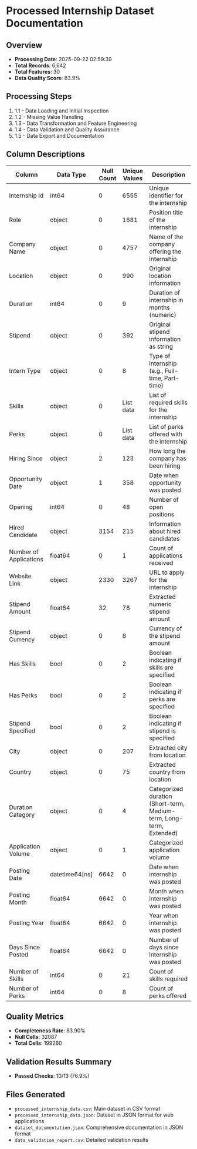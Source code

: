 # Processed Internship Dataset Documentation

## Overview
- **Processing Date**: 2025-09-22 02:59:39
- **Total Records**: 6,642
- **Total Features**: 30
- **Data Quality Score**: 83.9%

## Processing Steps
1. 1.1 - Data Loading and Initial Inspection
1. 1.2 - Missing Value Handling
1. 1.3 - Data Transformation and Feature Engineering
1. 1.4 - Data Validation and Quality Assurance
1. 1.5 - Data Export and Documentation

## Column Descriptions
| Column | Data Type | Null Count | Unique Values | Description |
|--------|-----------|------------|---------------|-------------|
| Internship Id | int64 | 0 | 6555 | Unique identifier for the internship |
| Role | object | 0 | 1681 | Position title of the internship |
| Company Name | object | 0 | 4757 | Name of the company offering the internship |
| Location | object | 0 | 990 | Original location information |
| Duration | int64 | 0 | 9 | Duration of internship in months (numeric) |
| Stipend | object | 0 | 392 | Original stipend information as string |
| Intern Type | object | 0 | 8 | Type of internship (e.g., Full-time, Part-time) |
| Skills | object | 0 | List data | List of required skills for the internship |
| Perks | object | 0 | List data | List of perks offered with the internship |
| Hiring Since | object | 2 | 123 | How long the company has been hiring |
| Opportunity Date | object | 1 | 358 | Date when opportunity was posted |
| Opening | int64 | 0 | 48 | Number of open positions |
| Hired Candidate | object | 3154 | 215 | Information about hired candidates |
| Number of Applications | float64 | 0 | 1 | Count of applications received |
| Website Link | object | 2330 | 3267 | URL to apply for the internship |
| Stipend Amount | float64 | 32 | 78 | Extracted numeric stipend amount |
| Stipend Currency | object | 0 | 8 | Currency of the stipend amount |
| Has Skills | bool | 0 | 2 | Boolean indicating if skills are specified |
| Has Perks | bool | 0 | 2 | Boolean indicating if perks are specified |
| Stipend Specified | bool | 0 | 2 | Boolean indicating if stipend is specified |
| City | object | 0 | 207 | Extracted city from location |
| Country | object | 0 | 75 | Extracted country from location |
| Duration Category | object | 0 | 4 | Categorized duration (Short-term, Medium-term, Long-term, Extended) |
| Application Volume | object | 0 | 1 | Categorized application volume |
| Posting Date | datetime64[ns] | 6642 | 0 | Date when internship was posted |
| Posting Month | float64 | 6642 | 0 | Month when internship was posted |
| Posting Year | float64 | 6642 | 0 | Year when internship was posted |
| Days Since Posted | float64 | 6642 | 0 | Number of days since internship was posted |
| Number of Skills | int64 | 0 | 21 | Count of skills required |
| Number of Perks | int64 | 0 | 8 | Count of perks offered |

## Quality Metrics
- **Completeness Rate**: 83.90%
- **Null Cells**: 32087
- **Total Cells**: 199260

## Validation Results Summary
- **Passed Checks**: 10/13 (76.9%)

## Files Generated
- `processed_internship_data.csv`: Main dataset in CSV format
- `processed_internship_data.json`: Dataset in JSON format for web applications
- `dataset_documentation.json`: Comprehensive documentation in JSON format
- `data_validation_report.csv`: Detailed validation results

